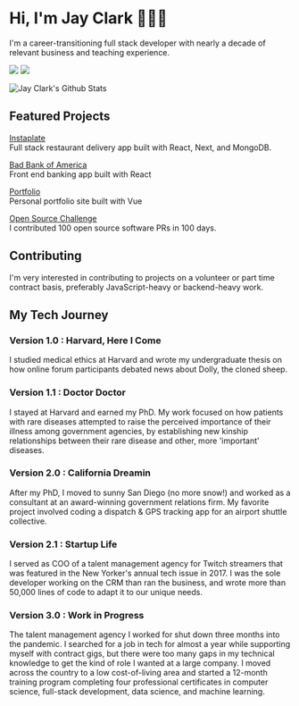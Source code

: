 # Hi, I'm Jay Clark 👩🏻‍💻

I'm a career-transitioning full stack developer with nearly a decade of relevant business and teaching experience. 
  
[![](https://img.shields.io/badge/linkedin-%230077B5.svg?&style=for-the-badge&logo=linkedin&logoColor=white0e76a8)](https://www.linkedin.com/in/jayeclark/)
[![](https://img.shields.io/badge/twitter-%230077B5.svg?&style=for-the-badge&logo=twitter&logoColor=white&color=00acee)](https://twitter.com/jennbot3000) 

![Jay Clark's Github Stats](https://github-readme-stats.vercel.app/api?username=jayeclark&theme=dark)


## Featured Projects
[Instaplate](http://instaplate.heroku.com)  
Full stack restaurant delivery app built with React, Next, and MongoDB.  
  
[Bad Bank of America](https://jayeclark.github.io/banking)   
Front end banking app built with React   
  
[Portfolio](https://jayeclark.github.io)   
Personal portfolio site built with Vue   

[Open Source Challenge](https://github.com/jayeclark/jayeclark/blob/main/opensourcechallenge.md)  
I contributed 100 open source software PRs in 100 days.  

## Contributing
I'm very interested in contributing to projects on a volunteer or part time contract basis, preferably JavaScript-heavy or backend-heavy work.

## My Tech Journey
### Version 1.0 : Harvard, Here I Come  
I studied medical ethics at Harvard and wrote my undergraduate thesis on how online forum participants debated news about Dolly, the cloned sheep.   
    
### Version 1.1 : Doctor Doctor   
I stayed at Harvard and earned my PhD. My work focused on how patients with rare diseases attempted to raise the perceived importance of their illness among government agencies, by establishing new kinship relationships between their rare disease and other, more 'important' diseases.  
   
### Version 2.0 : California Dreamin
After my PhD, I moved to sunny San Diego (no more snow!) and worked as a consultant at an award-winning government relations firm. My favorite project involved coding a dispatch & GPS tracking app for an airport shuttle collective.   
   
### Version 2.1 : Startup Life   
I served as COO of a talent management agency for Twitch streamers that was featured in the New Yorker's annual tech issue in 2017. I was the sole developer working on the CRM than ran the business, and wrote more than 50,000 lines of code to adapt it to our unique needs.
  
### Version 3.0 : Work in Progress
The talent management agency I worked for shut down three months into the pandemic. I searched for a job in tech for almost a year while supporting myself with contract gigs, but there were too many gaps in my technical knowledge to get the kind of role I wanted at a large company. I moved across the country to a low cost-of-living area and started a 12-month training program completing four professional certificates in computer science, full-stack development, data science, and machine learning.  
 

<!---
jayeclark/jayeclark is a ✨ special ✨ repository because its `README.md` (this file) appears on your GitHub profile.
You can click the Preview link to take a look at your changes.
--->
